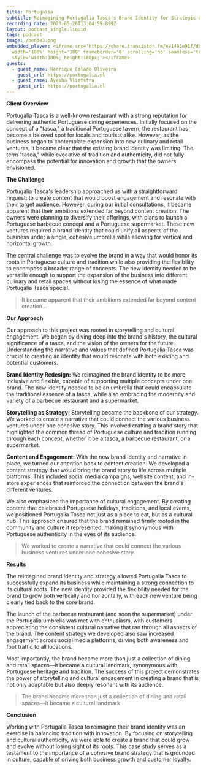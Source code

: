 ```yaml
---
title: Portugalia
subtitle: Reimagining Portugalia Tasca's Brand Identity for Strategic Growth
recording_date: 2023-05-26T13:04:59.899Z
layout: podcast_single.liquid
tags: podcast
image: /bende3.png
embedded_player: <iframe src='https://share.transistor.fm/e/1493e91f/dark'
  width='100%' height='180' frameborder='0' scrolling='no' seamless='true'
  style='width:100%; height:180px;'></iframe>
guests:
  - guest_name: Henrique Calado Oliveira
    guest_url: https://portugalia.nl
  - guest_name: Ayesha Vlietstra
    guest_url: https://portugalia.nl
---
```

**Client Overview**

Portugalia Tasca is a well-known restaurant with a strong reputation for delivering authentic Portuguese dining experiences. Initially focused on the concept of a "tasca," a traditional Portuguese tavern, the restaurant has become a beloved spot for locals and tourists alike. However, as the business began to contemplate expansion into new culinary and retail ventures, it became clear that the existing brand identity was limiting. The term "tasca," while evocative of tradition and authenticity, did not fully encompass the potential for innovation and growth that the owners envisioned.

**The Challenge**

Portugalia Tasca's leadership approached us with a straightforward request: to create content that would boost engagement and resonate with their target audience. However, during our initial consultations, it became apparent that their ambitions extended far beyond content creation. The owners were planning to diversify their offerings, with plans to launch a Portuguese barbecue concept and a Portuguese supermarket. These new ventures required a brand identity that could unify all aspects of the business under a single, cohesive umbrella while allowing for vertical and horizontal growth.

The central challenge was to evolve the brand in a way that would honor its roots in Portuguese culture and tradition while also providing the flexibility to encompass a broader range of concepts. The new identity needed to be versatile enough to support the expansion of the business into different culinary and retail spaces without losing the essence of what made Portugalia Tasca special.

> It became apparent that their ambitions extended far beyond content creation...

**Our Approach**

Our approach to this project was rooted in storytelling and cultural engagement. We began by diving deep into the brand's history, the cultural significance of a tasca, and the vision of the owners for the future. Understanding the narrative and values that defined Portugalia Tasca was crucial to creating an identity that would resonate with both existing and potential customers.

**Brand Identity Redesign:**
We reimagined the brand identity to be more inclusive and flexible, capable of supporting multiple concepts under one brand. The new identity needed to be an umbrella that could encapsulate the traditional essence of a tasca, while also embracing the modernity and variety of a barbecue restaurant and a supermarket.

**Storytelling as Strategy:**
Storytelling became the backbone of our strategy. We worked to create a narrative that could connect the various business ventures under one cohesive story. This involved crafting a brand story that highlighted the common thread of Portuguese culture and tradition running through each concept, whether it be a tasca, a barbecue restaurant, or a supermarket.

**Content and Engagement:**
With the new brand identity and narrative in place, we turned our attention back to content creation. We developed a content strategy that would bring the brand story to life across multiple platforms. This included social media campaigns, website content, and in-store experiences that reinforced the connection between the brand's different ventures.

We also emphasized the importance of cultural engagement. By creating content that celebrated Portuguese holidays, traditions, and local events, we positioned Portugalia Tasca not just as a place to eat, but as a cultural hub. This approach ensured that the brand remained firmly rooted in the community and culture it represented, making it synonymous with Portuguese authenticity in the eyes of its audience.

> We worked to create a narrative that could connect the various business ventures under one cohesive story.

**Results**

The reimagined brand identity and strategy allowed Portugalia Tasca to successfully expand its business while maintaining a strong connection to its cultural roots. The new identity provided the flexibility needed for the brand to grow both vertically and horizontally, with each new venture being clearly tied back to the core brand.

The launch of the barbecue restaurant (and soon the supermarket) under the Portugalia umbrella was met with enthusiasm, with customers appreciating the consistent cultural narrative that ran through all aspects of the brand. The content strategy we developed also saw increased engagement across social media platforms, driving both awareness and foot traffic to all locations.

Most importantly, the brand became more than just a collection of dining and retail spaces—it became a cultural landmark, synonymous with Portuguese heritage and tradition. The success of this project demonstrates the power of storytelling and cultural engagement in creating a brand that is not only adaptable but also deeply resonant with its audience.

> The brand became more than just a collection of dining and retail spaces—it became a cultural landmark

**Conclusion**

Working with Portugalia Tasca to reimagine their brand identity was an exercise in balancing tradition with innovation. By focusing on storytelling and cultural authenticity, we were able to create a brand that could grow and evolve without losing sight of its roots. This case study serves as a testament to the importance of a cohesive brand strategy that is grounded in culture, capable of driving both business growth and customer loyalty.